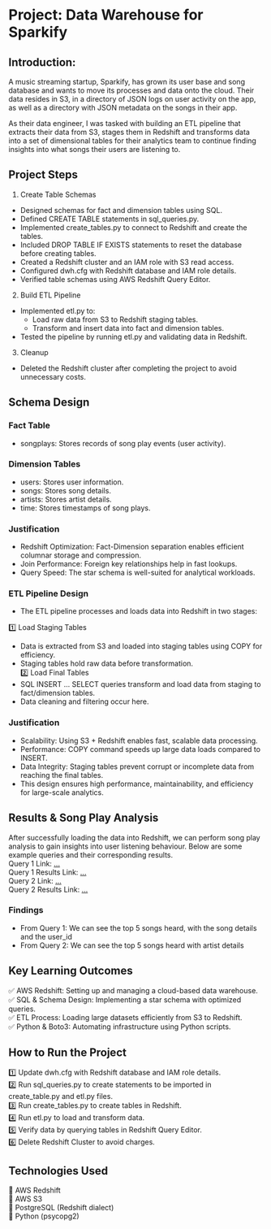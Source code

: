 # Project: Data Warehouse for Sparkify

## Introduction:
A music streaming startup, Sparkify, has grown its user base and song database and wants to move its processes and data onto the cloud. Their data resides in S3, in a directory of JSON logs on user activity on the app, as well as a directory with JSON metadata on the songs in their app.

As their data engineer, I was tasked with building an ETL pipeline that extracts their data from S3, stages them in Redshift and transforms data into a set of dimensional tables for their analytics team to continue finding insights into what songs their users are listening to.

## Project Steps
1. Create Table Schemas
- Designed schemas for fact and dimension tables using SQL.
- Defined CREATE TABLE statements in sql_queries.py.
- Implemented create_tables.py to connect to Redshift and create the tables.
- Included DROP TABLE IF EXISTS statements to reset the database before creating tables.
- Created a Redshift cluster and an IAM role with S3 read access.
- Configured dwh.cfg with Redshift database and IAM role details.
- Verified table schemas using AWS Redshift Query Editor.
2. Build ETL Pipeline
- Implemented etl.py to:
  - Load raw data from S3 to Redshift staging tables.
  - Transform and insert data into fact and dimension tables.
- Tested the pipeline by running etl.py and validating data in Redshift.
3. Cleanup
- Deleted the Redshift cluster after completing the project to avoid unnecessary costs.

## Schema Design
### Fact Table
- songplays: Stores records of song play events (user activity).
### Dimension Tables
- users: Stores user information.
- songs: Stores song details.
- artists: Stores artist details.
- time: Stores timestamps of song plays.
### Justification
- Redshift Optimization: Fact-Dimension separation enables efficient columnar storage and compression.
- Join Performance: Foreign key relationships help in fast lookups.
- Query Speed: The star schema is well-suited for analytical workloads.

### ETL Pipeline Design
- The ETL pipeline processes and loads data into Redshift in two stages:

1️⃣ Load Staging Tables <br>
- Data is extracted from S3 and loaded into staging tables using COPY for efficiency.
- Staging tables hold raw data before transformation.<br>
2️⃣ Load Final Tables <br>
- SQL INSERT ... SELECT queries transform and load data from staging to fact/dimension tables.
- Data cleaning and filtering occur here.
### Justification
- Scalability: Using S3 + Redshift enables fast, scalable data processing.
- Performance: COPY command speeds up large data loads compared to INSERT.
- Data Integrity: Staging tables prevent corrupt or incomplete data from reaching the final tables.
- This design ensures high performance, maintainability, and efficiency for large-scale analytics. 

## Results & Song Play Analysis
After successfully loading the data into Redshift, we can perform song play analysis to gain insights into user listening behaviour. Below are some example queries and their corresponding results. <br>
Query 1 Link: <a href=https://github.com/siddharthgada/Data-Engineering/blob/main/Cloud%20Data%20Warehouses/Project/Query1.png>...</a> <br>
Query 1 Results Link: <a href=https://github.com/siddharthgada/Data-Engineering/blob/main/Cloud%20Data%20Warehouses/Project/Query1Results.png>...</a> <br>
Query 2 Link: <a href=https://github.com/siddharthgada/Data-Engineering/blob/main/Cloud%20Data%20Warehouses/Project/Query2.png>...</a> <br>
Query 2 Results Link: <a href=https://github.com/siddharthgada/Data-Engineering/blob/main/Cloud%20Data%20Warehouses/Project/Query2Results.png>...</a> <br>
### Findings
- From Query 1: We can see the top 5 songs heard, with the song details and the user_id
- From Query 2: We can see the top 5 songs heard with artist details

## Key Learning Outcomes
✅ AWS Redshift: Setting up and managing a cloud-based data warehouse. <br>
✅ SQL & Schema Design: Implementing a star schema with optimized queries.<br>
✅ ETL Process: Loading large datasets efficiently from S3 to Redshift.<br>
✅ Python & Boto3: Automating infrastructure using Python scripts.<br>

## How to Run the Project<br>
1️⃣ Update dwh.cfg with Redshift database and IAM role details.<br>
2️⃣ Run sql_queries.py to create statements to be imported in create_table.py and etl.py files.<br>
3️⃣ Run create_tables.py to create tables in Redshift.<br>
4️⃣ Run etl.py to load and transform data.<br>
5️⃣ Verify data by querying tables in Redshift Query Editor.<br>
6️⃣ Delete Redshift Cluster to avoid charges.<br>

## Technologies Used
🔹 AWS Redshift<br>
🔹 AWS S3<br>
🔹 PostgreSQL (Redshift dialect)<br>
🔹 Python (psycopg2)<br>
